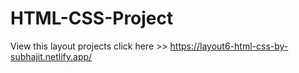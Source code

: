 # HTML-CSS-Project
View this layout projects click here >>   https://layout6-html-css-by-subhajit.netlify.app/
